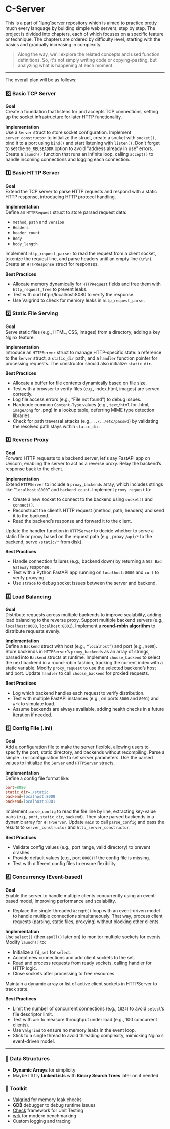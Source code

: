 # C-Server

This is a part of [1lang1server](https://github.com/Samandar-Komilov/1lang1server/) repository which is aimed to practice pretty much every language by building simple web servers, step by step. The project is divided into chapters, each of which focuses on a specific feature or technique. The chapters are ordered by difficulty level, starting with the basics and gradually increasing in complexity.
> Along the way, we'll explore the related concepts and used function definitions. So, it's not simply writing code or copying-pasting, but analyzing what is happening at each moment.

---

The overall plan will be as follows:


### 0️⃣ Basic TCP Server
**Goal**  
Create a foundation that listens for and accepts TCP connections, setting up the socket infrastructure for later HTTP functionality. 

**Implementation**  
Use a `Server` struct to store socket configuration. Implement `server_constructor` to initialize the struct, create a socket with `socket()`, bind it to a port using `bind()` and start listening with `listen()`. Don't forget to set the `S0_REUSEADDR` option to avoid "address already in use" errors.
Create a `launch()` function that runs an infinite loop, calling `accept()` to handle incoming connections and logging each connection.


### 1️⃣ Basic HTTP Server
**Goal**  
Extend the TCP server to parse HTTP requests and respond with a static HTTP response, introducing HTTP protocol handling.

**Implementation**  
Define an `HTTPRequest` struct to store parsed request data:
- `method`, `path` and `version`
- `Headers`
- `header_count`
- `Body`
- `body_length`

Implement `http_request_parser` to read the request from a client socket, tokenize the request line, and parse headers until an empty line (`\r\n`).
Create an `HTTPResponse` struct for responses.

**Best Practices**  
- Allocate memory dynamically for `HTTPRequest` fields and free them with `http_request_free` to prevent leaks. 
- Test with curl http://localhost:8080 to verify the response. 
- Use Valgrind to check for memory leaks in `http_request_parse`.


### 2️⃣ Static File Serving
**Goal**  
Serve static files (e.g., HTML, CSS, images) from a directory, adding a key Nginx feature.

**Implementation**  
Introduce an `HTTPServer` struct to manage HTTP-specific state: a reference to the `Server` struct, a `static_dir` path, and a `handler` function pointer for processing requests. The constructor should also initialize `static_dir`.

**Best Practices**  
- Allocate a buffer for file contents dynamically based on file size.
- Test with a browser to verify files (e.g., index.html, images) are served correctly.
- Log file access errors (e.g., “File not found”) to debug issues.
- Hardcode common `Content-Type` values (e.g., `text/html` for .html, `image/png` for .png) in a lookup table, deferring MIME type detection libraries.
- Check for path traversal attacks (e.g., `../../etc/passwd`) by validating the resolved path stays within `static_dir`.

### 3️⃣ Reverse Proxy
**Goal**  
Forward HTTP requests to a backend server, let's say FastAPI app on Uvicorn, enabling the server to act as a reverse proxy. Relay the backend’s response back to the client.

**Implementation**  
Extend `HTTPServer` to include a `proxy_backends` array, which includes strings like `“localhost:8000”` and `backend_count`. Implement `proxy_request` to:
- Create a new socket to connect to the backend using `socket()` and `connect()`.
- Reconstruct the client’s HTTP request (method, path, headers) and send it to the backend.
- Read the backend’s response and forward it to the client.

Update the handler function in `HTTPServer` to decide whether to serve a static file or proxy based on the request path (e.g., proxy `/api/*` to the backend, serve `/static/*` from disk).

**Best Practices**  
- Handle connection failures (e.g., backend down) by returning a `502 Bad Gateway` response.
- Test with a Python FastAPI app running on `localhost:8000` and `curl` to verify proxying.
- Use `strace` to debug socket issues between the server and backend.

### 4️⃣ Load Balancing
**Goal**  
Distribute requests across multiple backends to improve scalability, adding load balancing to the reverse proxy. Support multiple backend servers (e.g., `localhost:8000`, `localhost:8001`). Implement a **round-robin algorithm** to distribute requests evenly.

**Implementation**  
Define a `Backend` struct with host (e.g., `“localhost”`) and port (e.g., `8000`). Store backends in `HTTPServer`’s `proxy_backends` as an array of strings, parsed into `Backend` structs at runtime. Implement `choose_backend` to select the next backend in a round-robin fashion, tracking the current index with a static variable. Modify `proxy_request` to use the selected backend’s host and port. Update `handler` to call `choose_backend` for proxied requests.

**Best Practices**  
- Log which backend handles each request to verify distribution.
- Test with multiple FastAPI instances (e.g., on ports `8000` and `8001`) and `wrk` to simulate load.
- Assume backends are always available, adding health checks in a future iteration if needed.


### 5️⃣ Config File (.ini)
**Goal**  
Add a configuration file to make the server flexible, allowing users to specify the port, static directory, and backends without recompiling. Parse a simple `.ini` configuration file to set server parameters. Use the parsed values to initialize the `Server` and `HTTPServer` structs.

**Implementation**  
Define a config file format like:
```ini
port=8080
static_dir=./static
backend=localhost:8000
backend=localhost:8001
```
Implement `parse_config` to read the file line by line, extracting key-value pairs (e.g., `port`, `static_dir`, `backend`). Then store parsed backends in a dynamic array for `HTTPServer`. Update `main` to call `parse_config` and pass the results to `server_constructor` and `http_server_constructor`.

**Best Practices**  
- Validate config values (e.g., port range, valid directory) to prevent crashes.
- Provide default values (e.g., port `8080`) if the config file is missing.
- Test with different config files to ensure flexibility.


### 6️⃣ Concurrency (Event-based)
**Goal**  
Enable the server to handle multiple clients concurrently using an event-based model, improving performance and scalability.
- Replace the single-threaded `accept()` loop with an event-driven model to handle multiple connections simultaneously. That way, process client requests (parsing, static files, proxying) without blocking other clients.

**Implementation**  
Use `select()` (then `epoll()` later on) to monitor multiple sockets for events.
Modify `launch()` to:
- Initialize a `fd_set` for `select`.
- Accept new connections and add client sockets to the set.
- Read and process requests from ready sockets, calling handler for HTTP logic.
- Close sockets after processing to free resources.

Maintain a dynamic array or list of active client sockets in HTTPServer to track state.

**Best Practices**  
- Limit the number of concurrent connections (e.g., `1024`) to avoid `select`’s file descriptor limit.
- Test with `wrk` to measure throughput under load (e.g., 100 concurrent clients).
- Use `Valgrind` to ensure no memory leaks in the event loop.
- Stick to a single thread to avoid threading complexity, mimicking Nginx’s event-driven model.


---

### 🧩 Data Structures
- **Dynamic Arrays** for simplicity
- Maybe I'll try **LinkedLists** with **Binary Search Trees** later on if needed


### 🧰 Toolkit

- [Valgrind](https://valgrind.org/docs/manual/quick-start.html) for memory leak checks
- **GDB** debugger to debug runtime issues
- [Check](https://libcheck.github.io/check/) framework for Unit Testing
- [wrk](https://github.com/wg/wrk) for modern benchmarking
- Custom logging and tracing
